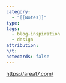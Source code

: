 ```yaml
---
category:
  - "[[Notes]]"
type: 
tags:
  - blog-inspiration
  - design
attribution: 
h/t: 
notecards: false
---
```


https://area17.com/

